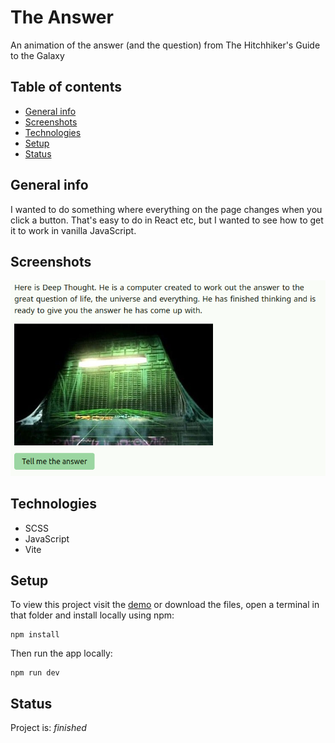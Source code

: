# The Answer

An animation of the answer (and the question) from The Hitchhiker's Guide to the Galaxy

## Table of contents

- [General info](#general-info)
- [Screenshots](#screenshots)
- [Technologies](#technologies)
- [Setup](#setup)
- [Status](#status)

## General info

I wanted to do something where everything on the page changes when you click a button. That's easy to do in React etc, but I wanted to see how to get it to work in vanilla JavaScript.

## Screenshots

![Screenshot](screenshot.png)

## Technologies

- SCSS
- JavaScript
- Vite

## Setup

To view this project visit the [demo](https://the-answer.pages.dev/) or download the files, open a terminal in that folder and install locally using npm:

```
npm install
```

Then run the app locally:

```
npm run dev
```

## Status

Project is: _finished_
